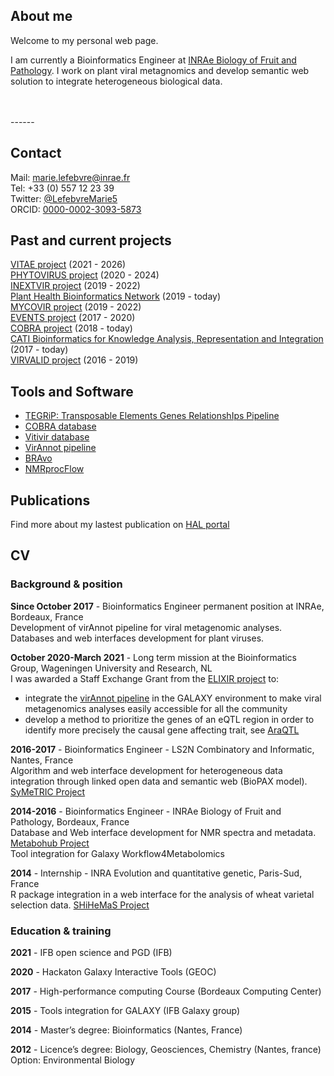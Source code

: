 ## About me

<!--img align="right" src="static/profile.jpg"-->
Welcome to my personal web page.

I am currently a Bioinformatics Engineer at [INRAe Biology of Fruit and Pathology](https://www6.bordeaux-aquitaine.inrae.fr/bfp_eng/). I work on plant viral metagnomics and develop semantic web solution to integrate heterogeneous biological data.

<br/>
<br/>
------

## Contact

Mail: marie.lefebvre@inrae.fr<br/>
Tel: +33 (0) 557 12 23 39<br/>
Twitter: [@LefebvreMarie5](https://twitter.com/LefebvreMarie5)<br/>
ORCID: [0000-0002-3093-5873](https://orcid.org/0000-0002-3093-5873)


## Past and current projects

[VITAE project](https://www.inrae.fr/actualites/cultiver-vigne-pesticides-lancement-du-projet-vitae) (2021 - 2026)<br />
[PHYTOVIRUS project](https://anr.fr/Projet-ANR-19-CE35-0008) (2020 - 2024)<br/>
[INEXTVIR project](https://inextvir.eu/) (2019 - 2022)<br/>
[Plant Health Bioinformatics Network](https://imgge.bg.ac.rs/index.php/en/research/research-areas/plant-mol-biology?layout=edit&id=1951) (2019 - today)<br/>
[MYCOVIR project](https://www.plan-deperissement-vigne.fr/recherches/programmes-de-recherche/mycovir) (2019 - 2022)<br/>
[EVENTS project](https://anr.fr/en/funded-projects-and-impact/funded-projects/project/funded/project/b2d9d3668f92a3b9fbbf7866072501ef-b09306aae1/?tx_anrprojects_funded%5Bcontroller%5D=Funded&cHash=6e05237591a9879d6f3378c3a44c0219) (2017 - 2020)<br/>
[COBRA project](https://anr.fr/en/funded-projects-and-impact/funded-projects/project/funded/project/b2d9d3668f92a3b9fbbf7866072501ef-4305539e82/?tx_anrprojects_funded%5Bcontroller%5D=Funded&cHash=0b7a8524a6d535ba8b36123b1f75a7cd) (2018 - today)<br/>
[CATI Bioinformatics for Knowledge Analysis, Representation and Integration](https://www.cesgo.org/catibaric/) (2017 - today)<br/>
[VIRVALID project](https://www.geves.fr/research-development/casdar-calls-for-projects/) (2016 - 2019)


## Tools and Software
* [TEGRiP: Transposable Elements Genes RelationshIps Pipeline](https://github.com/marieBvr/TEs_genes_relationship_pipeline)<br/>
* [COBRA database](https://github.com/marieBvr/COBRAsuite)<br/>
* [Vitivir database](https://github.com/edarnige/vitiVir)<br/>
* [VirAnnot pipeline](https://doi.org/10.1094/PBIOMES-07-19-0037-A)<br/>
* [BRAvo](https://github.com/pyBRAvo/pyBRAvo)<br/>
* [NMRprocFlow](https://www.nmrprocflow.org/)<br/>

## Publications
Find more about my lastest publication on [HAL portal](https://cv.archives-ouvertes.fr/marie-lefebvre)


## CV

### Background & position
**Since October 2017** - Bioinformatics Engineer permanent position at INRAe, Bordeaux, France<br/>
Development of virAnnot pipeline for viral metagenomic analyses.
Databases and web interfaces development for plant viruses.


**October 2020-March 2021** - Long term mission at the Bioinformatics Group, Wageningen University and Research, NL<br/>
I was awarded a Staff Exchange Grant from the [ELIXIR project](https://elixir-europe.org/about-us/staff-exchange-programme) to:
 - integrate the [virAnnot pipeline](doi:10.1094/PBIOMES-07-19-0037-A) in the GALAXY environment to make viral metagenomics analyses easily accessible for all the community
 - develop a method to prioritize the genes of an eQTL region in order to identify more precisely the causal gene affecting trait, see [AraQTL](https://www.bioinformatics.nl/AraQTLld)


**2016-2017** - Bioinformatics Engineer - LS2N Combinatory and Informatic, Nantes, France<br/>
Algorithm and web interface development for heterogeneous data integration through linked open data and semantic web (BioPAX model). [SyMeTRIC Project](http://symetric.univ-nantes.fr/doku.php)


**2014-2016** - Bioinformatics Engineer - INRAe Biology of Fruit and Pathology, Bordeaux, France<br/>
Database and Web interface development for NMR spectra and metadata. [Metabohub Project](https://www.metabohub.fr/home.html)<br/>
Tool integration for Galaxy Workflow4Metabolomics


**2014** - Internship - INRA Evolution and quantitative genetic, Paris-Sud, France<br/>
R package integration in a web interface for the analysis of wheat varietal selection data. [SHiHeMaS Project](https://sourcesup.renater.fr/projects/shinemas/)


### Education & training
**2021** - IFB open science and PGD (IFB)

**2020** - Hackaton Galaxy Interactive Tools (GEOC)

**2017** - High-performance computing Course (Bordeaux Computing Center)

**2015** - Tools integration for GALAXY (IFB Galaxy group)

**2014** - Master’s degree: Bioinformatics (Nantes, France)

**2012** - Licence’s degree: Biology, Geosciences, Chemistry (Nantes, france) Option: Environmental Biology


